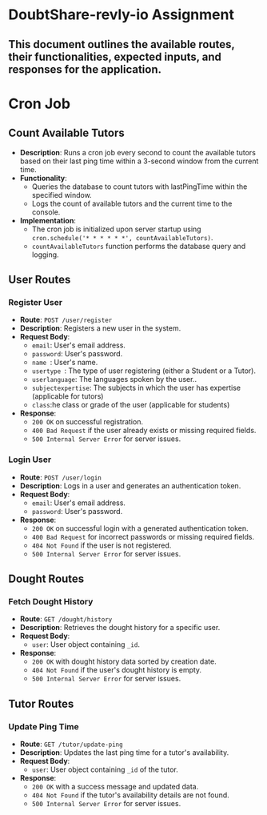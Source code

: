 # DoubtShare-revly-io Assignment

## This document outlines the available routes, their functionalities, expected inputs, and responses for the application.

# Cron Job

## Count Available Tutors

- **Description**: Runs a cron job every second to count the available tutors based on their last ping time within a 3-second window from the current time.
- **Functionality**:
  - Queries the database to count tutors with lastPingTime within the specified window.
  - Logs the count of available tutors and the current time to the console.
- **Implementation**:
  - The cron job is initialized upon server startup using `cron.schedule('* * * * * *', countAvailableTutors)`.
  - `countAvailableTutors` function performs the database query and logging.


## User Routes

### Register User

- **Route**: `POST /user/register`
- **Description**: Registers a new user in the system.
- **Request Body**:
  - `email`: User's email address.
  - `password`: User's password.
  - `name `: User's name.
  - `usertype `: The type of user registering (either a Student or a Tutor).
  - `userlanguage`: The languages spoken by the user..
  - `subjectexpertise`: The subjects in which the user has expertise (applicable for tutors)
  - `class`:he class or grade of the user (applicable for students)
- **Response**:
  - `200 OK` on successful registration.
  - `400 Bad Request` if the user already exists or missing required fields.
  - `500 Internal Server Error` for server issues.

### Login User

- **Route**: `POST /user/login`
- **Description**: Logs in a user and generates an authentication token.
- **Request Body**:
  - `email`: User's email address.
  - `password`: User's password.
- **Response**:
  - `200 OK` on successful login with a generated authentication token.
  - `400 Bad Request` for incorrect passwords or missing required fields.
  - `404 Not Found` if the user is not registered.
  - `500 Internal Server Error` for server issues.

## Dought Routes

### Fetch Dought History

- **Route**: `GET /dought/history`
- **Description**: Retrieves the dought history for a specific user.
- **Request Body**:
  - `user`: User object containing `_id`.
- **Response**:
  - `200 OK` with dought history data sorted by creation date.
  - `404 Not Found` if the user's dought history is empty.
  - `500 Internal Server Error` for server issues.

## Tutor Routes

### Update Ping Time

- **Route**: `GET /tutor/update-ping`
- **Description**: Updates the last ping time for a tutor's availability.
- **Request Body**:
  - `user`: User object containing `_id` of the tutor.
- **Response**:
  - `200 OK` with a success message and updated data.
  - `404 Not Found` if the tutor's availability details are not found.
  - `500 Internal Server Error` for server issues.
